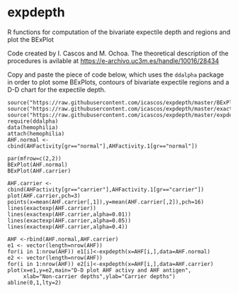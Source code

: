 # expdepth
R functions for computation of the bivariate expectile depth and regions and plot the BExPlot

Code created by I. Cascos and M. Ochoa. The theoretical description of the procedures is avilable at
https://e-archivo.uc3m.es/handle/10016/28434

Copy and paste the piece of code below, which uses the `ddalpha` package in order to plot some BExPlots, contours of bivariate expectile regions and a D-D chart for the expectile depth.

```{r}
source("https://raw.githubusercontent.com/icascos/expdepth/master/BExPlot.R")
source("https://raw.githubusercontent.com/icascos/expdepth/master/exactexp.R")
source("https://raw.githubusercontent.com/icascos/expdepth/master/expdepth.R")
require(ddalpha)
data(hemophilia)
attach(hemophilia)
AHF.normal <-cbind(AHFactivity[gr=="normal"],AHFactivity.1[gr=="normal"])

par(mfrow=c(2,2))
BExPlot(AHF.normal)
BExPlot(AHF.carrier)

AHF.carrier <-cbind(AHFactivity[gr=="carrier"],AHFactivity.1[gr=="carrier"])
plot(AHF.carrier,pch=3)
points(x=mean(AHF.carrier[,1]),y=mean(AHF.carrier[,2]),pch=16)
lines(exactexp(AHF.carrier))
lines(exactexp(AHF.carrier,alpha=0.01))
lines(exactexp(AHF.carrier,alpha=0.05))
lines(exactexp(AHF.carrier,alpha=0.4))

AHF <-rbind(AHF.normal,AHF.carrier)
e1 <- vector(length=nrow(AHF))
for(i in 1:nrow(AHF)) e1[i]<-expdepth(x=AHF[i,],data=AHF.normal)
e2 <- vector(length=nrow(AHF))
for(i in 1:nrow(AHF)) e2[i]<-expdepth(x=AHF[i,],data=AHF.carrier)
plot(x=e1,y=e2,main="D-D plot AHF activy and AHF antigen",
     xlab="Non-carrier depths",ylab="Carrier depths")
abline(0,1,lty=2)
```
